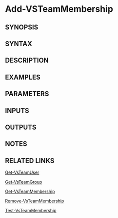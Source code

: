 <!-- #include "./common/header.md" -->

# Add-VSTeamMembership

## SYNOPSIS

<!-- #include "./synopsis/Add-VSTeamMembership.md" -->

## SYNTAX

## DESCRIPTION

<!-- #include "./synopsis/Add-VSTeamMembership.md" -->

## EXAMPLES

## PARAMETERS

<!-- #include "./params/memberDescriptor.md" -->

<!-- #include "./params/containerDescriptor.md" -->

## INPUTS

## OUTPUTS

## NOTES

## RELATED LINKS

[Get-VsTeamUser](Get-VsTeamUser.md)

[Get-VsTeamGroup](Get-VsTeamGroup.md)

[Get-VsTeamMembership](Get-VsTeamMembership.md)

[Remove-VsTeamMembership](Remove-VsTeamMembership.md)

[Test-VsTeamMembership](Test-VsTeamMembership.md)
